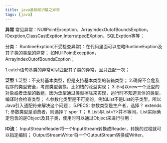 ```yaml
---
title: java基础知识篇之异常
tags: [java]
---
```


**异常**
常见异常：NUllPointException，ArrayIndexOutofBoundsExption，IOexption,ClassCastExption,InterrutpedEXption，SQLExption等等；

分类：
RuntimeExption(不受检查异常)：在代码里面可以忽略RuntimeExption及其子类的类型的异常；
如NUllPointException，ArrayIndexOutofBoundsExption；

1.catch语句基类的异常可以匹配其子类的异常，且只匹配一次；




**泛型**
1.泛型：不支持基本类型，但是支持基本类型的装箱类型；
2.确保不会危及程序的类型安全，考虑类型装换，比如栈的泛型实现；
3.不可以new一个泛型的对象或者泛型的数组，因为泛型通过类型擦除来实现，运行时不知道具体的类型，编译时会检查类型；
4.参数化类型是不可变的，例如List<String>不是List<Object>的子类型，所以Java引入通配符来解决这个问题；
5.PECS:
参数类型是生产者，选择？ extends T;
参数类型是消费者，则选择？ sper T；
6.List<Object>与List<?>并不等同，List<Object>实际确定包含的是Object及其子类，使用时可以通过Object来进行引用：


**IO流**：
InputStreamReader将一个InputStream转换成Reader，转换的过程就可以指定编码；
OutputStreamWriter将一个OutputStream转换成Writer。